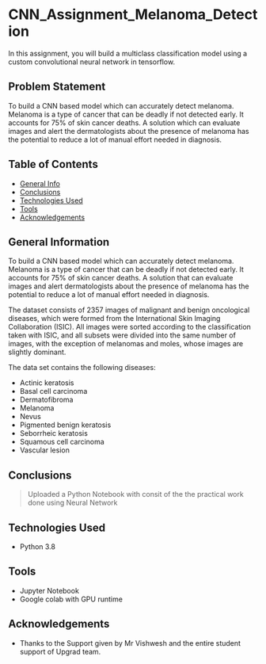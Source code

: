 # CNN_Assignment_Melanoma_Detection
In this assignment, you will build a multiclass classification model using a custom convolutional neural network in tensorflow.


## Problem Statement
To build a CNN based model which can accurately detect melanoma. Melanoma is a type of cancer that can be deadly if not detected early. It accounts for 75% of skin cancer deaths. A solution which can evaluate images and alert the dermatologists about the presence of melanoma has the potential to reduce a lot of manual effort needed in diagnosis.


## Table of Contents
* [General Info](#general-information)
* [Conclusions](#conclusions)
* [Technologies Used](#technologies-used)
* [Tools](#tools)
* [Acknowledgements](#acknowledgements)


## General Information
To build a CNN based model which can accurately detect melanoma. Melanoma is a type of cancer that can be deadly if not detected early. It accounts for 75% of skin cancer deaths. A solution that can evaluate images and alert dermatologists about the presence of melanoma has the potential to reduce a lot of manual effort needed in diagnosis.

The dataset consists of 2357 images of malignant and benign oncological diseases, which were formed from the International Skin Imaging Collaboration (ISIC). All images were sorted according to the classification taken with ISIC, and all subsets were divided into the same number of images, with the exception of melanomas and moles, whose images are slightly dominant.

The data set contains the following diseases:
- Actinic keratosis
- Basal cell carcinoma
- Dermatofibroma
- Melanoma
- Nevus
- Pigmented benign keratosis
- Seborrheic keratosis
- Squamous cell carcinoma
- Vascular lesion

## Conclusions
> Uploaded a Python Notebook with consit of the the practical work done using Neural Network 

## Technologies Used
- Python 3.8

## Tools
- Jupyter Notebook
- Google colab with GPU runtime

## Acknowledgements

- Thanks to the Support given by Mr Vishwesh and the entire student support of Upgrad team.

